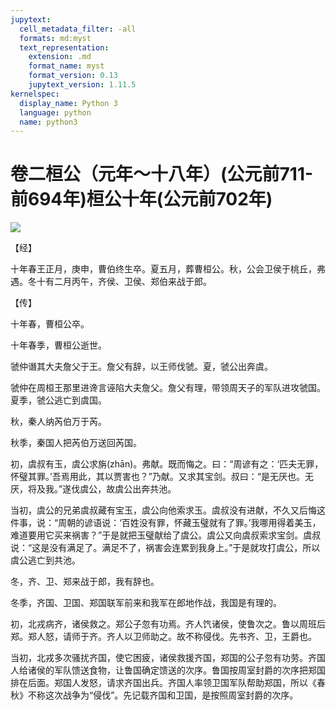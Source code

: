 ```yaml
---
jupytext:
  cell_metadata_filter: -all
  formats: md:myst
  text_representation:
    extension: .md
    format_name: myst
    format_version: 0.13
    jupytext_version: 1.11.5
kernelspec:
  display_name: Python 3
  language: python
  name: python3
---
```

# 卷二桓公（元年～十八年）(公元前711-前694年)桓公十年(公元前702年)

![](image/cover.jpg)

【经】

十年春王正月，庚申，曹伯终生卒。夏五月，葬曹桓公。秋，公会卫侯于桃丘，弗遇。冬十有二月丙午，齐侯、卫侯、郑伯来战于郎。

【传】

十年春，曹桓公卒。

十年春季，曹桓公逝世。

虢仲谮其大夫詹父于王。詹父有辞，以王师伐虢。夏，虢公出奔虞。

虢仲在周桓王那里进谗言诬陷大夫詹父。詹父有理，带领周天子的军队进攻虢国。夏季，虢公逃亡到虞国。

秋，秦人纳芮伯万于芮。

秋季，秦国人把芮伯万送回芮国。

初，虞叔有玉，虞公求旃(zhān)。弗献。既而悔之。曰：“周谚有之：‘匹夫无罪，怀璧其罪。’吾焉用此，其以贾害也？”乃献。又求其宝剑。叔曰：“是无厌也。无厌，将及我。”遂伐虞公，故虞公出奔共池。

当初，虞公的兄弟虞叔藏有宝玉，虞公向他索求玉。虞叔没有进献，不久又后悔这件事，说：“周朝的谚语说：‘百姓没有罪，怀藏玉璧就有了罪。’我哪用得着美玉，难道要用它买来祸害？”于是就把玉璧献给了虞公。虞公又向虞叔索求宝剑。虞叔说：“这是没有满足了。满足不了，祸害会连累到我身上。”于是就攻打虞公，所以虞公逃亡到共池。

冬，齐、卫、郑来战于郎，我有辞也。

冬季，齐国、卫国、郑国联军前来和我军在郎地作战，我国是有理的。

初，北戎病齐，诸侯救之。郑公子忽有功焉。齐人饩诸侯，使鲁次之。鲁以周班后郑。郑人怒，请师于齐。齐人以卫师助之。故不称侵伐。先书齐、卫，王爵也。

当初，北戎多次骚扰齐国，使它困疲，诸侯救援齐国，郑国的公子忽有功劳。齐国人给诸侯的军队馈送食物，让鲁国确定馈送的次序。鲁国按周室封爵的次序把郑国排在后面。郑国人发怒，请求齐国出兵。齐国人率领卫国军队帮助郑国，所以《春秋》不称这次战争为“侵伐”。先记载齐国和卫国，是按照周室封爵的次序。



